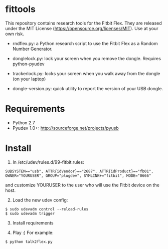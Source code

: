# fittools

This repository contains research tools for the Fitbit Flex.
They are released under the MIT License (https://opensource.org/licenses/MIT). 
Use at your own risk.

* rndflex.py: a Python research script to use the Fitbit Flex as a Random Number Generator.

* donglelock.py: lock your screen when you remove the dongle. Requires python-pyudev

* trackerlock.py: locks your screen when you walk away from the dongle (on your laptop)

* dongle-version.py: quick utility to report the version of your USB dongle. 

# Requirements

* Python 2.7
* Pyudev 1.0+: http://sourceforge.net/projects/pyusb

# Install

1. In /etc/udev/rules.d/99-fitbit.rules:

```
SUBSYSTEM=="usb", ATTR{idVendor}=="2687", ATTR{idProduct}=="fb01", OWNER="YOURUSER", GROUP="plugdev", SYMLINK+="fitbit", MODE="0666"
```

and customize YOURUSER to the user who will use the Fitbit device on the host.

2. Load the new udev config:

```
$ sudo udevadm control --reload-rules
$ sudo udevadm trigger
```

3. Install requirements

4. Play :) For example:

```
$ python talk2flex.py
```

